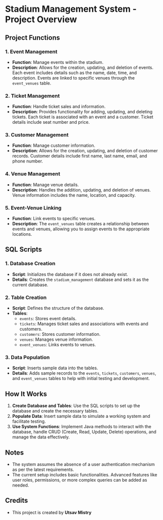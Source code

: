 # Stadium Management System - Project Overview

## Project Functions

### 1. **Event Management**
   - **Function**: Manage events within the stadium.
   - **Description**: Allows for the creation, updating, and deletion of events. Each event includes details such as the name, date, time, and description. Events are linked to specific venues through the `event_venues` table.

### 2. **Ticket Management**
   - **Function**: Handle ticket sales and information.
   - **Description**: Provides functionality for adding, updating, and deleting tickets. Each ticket is associated with an event and a customer. Ticket details include seat number and price.

### 3. **Customer Management**
   - **Function**: Manage customer information.
   - **Description**: Allows for the creation, updating, and deletion of customer records. Customer details include first name, last name, email, and phone number.

### 4. **Venue Management**
   - **Function**: Manage venue details.
   - **Description**: Handles the addition, updating, and deletion of venues. Venue information includes the name, location, and capacity.

### 5. **Event-Venue Linking**
   - **Function**: Link events to specific venues.
   - **Description**: The `event_venues` table creates a relationship between events and venues, allowing you to assign events to the appropriate locations.

## SQL Scripts

### 1. **Database Creation**
   - **Script**: Initializes the database if it does not already exist.
   - **Details**: Creates the `stadium_management` database and sets it as the current database.

### 2. **Table Creation**
   - **Script**: Defines the structure of the database.
   - **Tables**:
     - `events`: Stores event details.
     - `tickets`: Manages ticket sales and associations with events and customers.
     - `customers`: Stores customer information.
     - `venues`: Manages venue information.
     - `event_venues`: Links events to venues.

### 3. **Data Population**
   - **Script**: Inserts sample data into the tables.
   - **Details**: Adds sample records to the `events`, `tickets`, `customers`, `venues`, and `event_venues` tables to help with initial testing and development.

## How It Works

1. **Create Database and Tables**: Use the SQL scripts to set up the database and create the necessary tables.
2. **Populate Data**: Insert sample data to simulate a working system and facilitate testing.
3. **Use System Functions**: Implement Java methods to interact with the database, handle CRUD (Create, Read, Update, Delete) operations, and manage the data effectively.

## Notes

- The system assumes the absence of a user authentication mechanism as per the latest requirements.
- The current setup includes basic functionalities. Advanced features like user roles, permissions, or more complex queries can be added as needed.


## Credits

- This project is created by **Utsav Mistry**